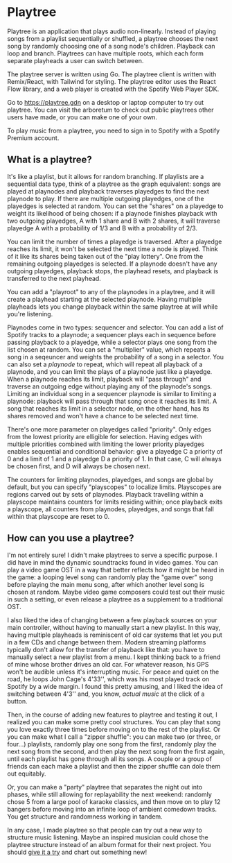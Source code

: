# Playtree

Playtree is an application that plays audio non-linearly. Instead of playing songs from a playlist sequentially or shuffled, a playtree chooses the next song by randomly choosing one of a song node's children. Playback can loop and branch. Playtrees can have multiple roots, which each form separate playheads a user can switch between.

The playtree server is written using Go. The playtree client is written with Remix/React, with Tailwind for styling. The playtree editor uses the React Flow library, and a web player is created with the Spotify Web Player SDK.

Go to https://playtree.gdn on a desktop or laptop computer to try out playtree. You can visit the arboretum to check out public playtrees other users have made, or you can make one of your own.

To play music from a playtree, you need to sign in to Spotify with a Spotify Premium account.

## What is a playtree?
It's like a playlist, but it allows for random branching. If playlists are a sequential data type, think of a playtree as the graph equivalent: songs are played at playnodes and playback traverses playedges to find the next playnode to play. If there are multiple outgoing playedges, one of the playedges is selected at random. You can set the "shares" on a playedge to weight its likelihood of being chosen: if a playnode finishes playback with two outgoing playedges, A with 1 share and B with 2 shares, it will traverse playedge A with a probability of 1/3 and B with a probability of 2/3.

You can limit the number of times a playedge is traversed. After a playedge reaches its limit, it won't be selected the next time a node is played. Think of it like its shares being taken out of the "play lottery". One from the remaining outgoing playedges is selected. If a playnode doesn't have any outgoing playedges, playback stops, the playhead resets, and playback is transferred to the next playhead.

You can add a "playroot" to any of the playnodes in a playtree, and it will create a playhead starting at the selected playnode. Having multiple playheads lets you change playback within the same playtree at will while you're listening.

Playnodes come in two types: sequencer and selector. You can add a list of Spotify tracks to a playnode; a sequencer plays each in sequence before passing playback to a playedge, while a selector plays one song from the list chosen at random. You can set a "multiplier" value, which repeats a song in a seqeuncer and weights the probability of a song in a selector. You can also set a _playnode_ to repeat, which will repeat all playback of a playnode, and you can limit the plays of a playnode just like a playedge. When a playnode reaches its limit, playback will "pass through" and traverse an outgoing edge without playing any of the playnode's songs. Limiting an individual song in a sequencer playnode is similar to limiting a playnode: playback will pass through that song once it reaches its limit. A song that reaches its limit in a selector node, on the other hand, has its shares removed and won't have a chance to be selected next time.

There's one more parameter on playedges called "priority". Only edges from the lowest priority are elligible for selection. Having edges with multiple priorities combined with limiting the lower priority playedges enables sequential and conditional behavior: give a playedge C a priority of 0 and a limit of 1 and a playedge D a priority of 1. In that case, C will always be chosen first, and D will always be chosen next.

The counters for limiting playnodes, playedges, and songs are global by default, but you can specify "playscopes" to localize limits. Playscopes are regions carved out by sets of playnodes. Playback travelling within a playscope maintains counters for limits residing within; once playback exits a playscope, all counters from playnodes, playedges, and songs that fall within that playscope are reset to 0.

## How can you use a playtree?
I'm not entirely sure! I didn't make playtrees to serve a specific purpose. I did have in mind the dynamic soundtracks found in video games. You can play a video game OST in a way that better reflects how it might be heard in the game: a looping level song can randomly play the "game over" song before playing the main menu song, after which another level song is chosen at random. Maybe video game composers could test out their music in such a setting, or even release a playtree as a supplement to a traditional OST.

I also liked the idea of changing between a few playback sources on your main controller, without having to manually start a new playlist. In this way, having multiple playheads is reminiscent of old car systems that let you put in a few CDs and change between them. Modern streaming platforms typically don't allow for the transfer of playback like that: you have to manually select a new playlist from a menu. I kept thinking back to a friend of mine whose brother drives an old car. For whatever reason, his GPS won't be audible unless it's interrupting music. For peace and quiet on the road, he loops John Cage's 4'33'', which was his most played track on Spotify by a wide margin. I found this pretty amusing, and I liked the idea of switching between 4'3'' and, you know, _actual music_ at the click of a button.

Then, in the course of adding new features to playtree and testing it out, I realized you can make some pretty cool structures. You can play that song you love exactly three times before moving on to the rest of the playlist. Or you can make what I call a "zipper shuffle": you can make two (or three, or four...) playlists, randomly play one song from the first, randomly play the next song from the second, and then play the next song from the first again, until each playlist has gone through all its songs. A couple or a group of friends can each make a playlist and then the zipper shuffle can dole them out equitably.

Or, you can make a "party" playtree that separates the night out into phases, while still allowing for replayability the next weekend: randomly chose 5 from a large pool of karaoke classics, and then move on to play 12 bangers before moving into an infinite loop of ambient comedown tracks. You get structure and randomness working in tandem.

In any case, I made playtree so that people can try out a new way to structure music listening. Maybe an inspired musician could chose the playtree structure instead of an album format for their next project. You should [give it a try](https://playtree.gdn) and chart out something new!

